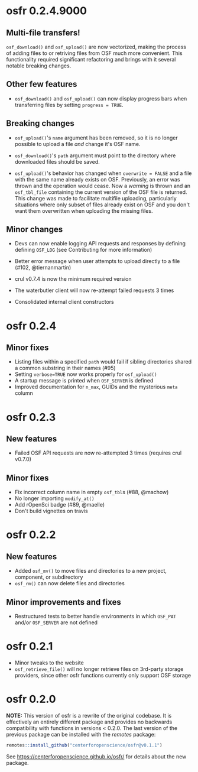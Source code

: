 # osfr 0.2.4.9000


## Multi-file transfers!

`osf_download()` and `osf_upload()` are now vectorized, making the process of adding files to or retriving files from OSF much more convenient. This functionality required significant refactoring and brings with it several notable breaking changes. 

## Other few features

* `osf_download()` and `osf_upload()` can now display progress bars when transferring files by setting `progress = TRUE`.

## Breaking changes

* `osf_upload()`'s `name` argument has been removed, so it is no longer possible to upload a file *and* change it's OSF name.

* `osf_download()`'s `path` argument must point to the directory where downloaded files should be saved. 

* `osf_upload()`'s behavior has changed when `overwrite = FALSE` and a file with the same name already exists on OSF. Previously, an error was thrown and the operation would cease. Now a *warning* is thrown and an `osf_tbl_file` containing the current version of the OSF file is returned. This change was made to facilitate multifile uploading, particularly situations where only subset of files already exist on OSF and you don't want them overwritten when uploading the missing files. 

## Minor changes

* Devs can now enable logging API requests and responses by defining defining
`OSF_LOG` (see Contributing for more information)

* Better error message when user attempts to upload directly to a file 
(#102, @tiernanmartin)

* crul v0.7.4 is now the minimum required version

* The waterbutler client will now re-attempt failed requests 3 times

* Consolidated internal client constructors

# osfr 0.2.4

## Minor fixes

* Listing files within a specified `path` would fail if sibling directories
shared a common substring in their names (#95)
* Setting `verbose=TRUE` now works properly for `osf_upload()`
* A startup message is printed when `OSF_SERVER` is defined
* Improved documentation for `n_max`, GUIDs and the mysterious `meta` column

# osfr 0.2.3

## New features

* Failed OSF API requests are now re-attempted 3 times (requires crul v0.7.0)

## Minor fixes

* Fix incorrect column name in empty `osf_tbl`s (#88, @machow)
* No longer importing `modify_at()`
* Add rOpenSci badge (#89, @maelle)
* Don't build vignettes on travis

# osfr 0.2.2

## New features

* Added `osf_mv()` to move files and directories to a new project, component, or
subdirectory
* `osf_rm()` can now delete files and directories

## Minor improvements and fixes

* Restructured tests to better handle environments in which `OSF_PAT` and/or `OSF_SERVER` are not defined

# osfr 0.2.1

* Minor tweaks to the website
* `osf_retrieve_file()` will no longer retrieve files on 3rd-party storage
providers, since other osfr functions currently only support OSF storage

# osfr 0.2.0

**NOTE:** This version of osfr is a rewrite of the original codebase. It is
effectively an entirely different package and provides no backwards
compatibility with functions in versions < 0.2.0. The last version of the
previous package can be installed with the *remotes* package:

```r
remotes::install_github("centerforopenscience/osfr@v0.1.1")
```

See <https://centerforopenscience.github.io/osfr/> for details about the new
package.
